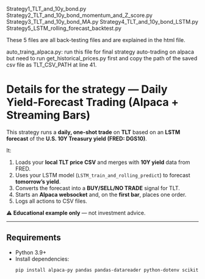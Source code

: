 Strategy1_TLT_and_10y_bond.py
Strategy2_TLT_and_10y_bond_momentum_and_Z_score.py 
Strategy3_TLT_and_10y_bond_MA.py
Strategy4_TLT_and_10y_bond_LSTM.py
Strategy5_LSTM_rolling_forecast_backtest.py

These 5 files are all back-testing files and are explained in the html file.


auto_traing_alpaca.py: run this file for final strategy auto-trading on alpaca 
but need to run get_historical_prices.py first and copy the path of the saved csv file as TLT_CSV_PATH at line 41.


# Details for the strategy — Daily Yield-Forecast Trading (Alpaca + Streaming Bars)

This strategy runs a **daily, one-shot trade** on **TLT** based on an **LSTM forecast** of the **U.S. 10Y Treasury yield (FRED: DGS10)**.

It:
1. Loads your **local TLT price CSV** and merges with **10Y yield** data from FRED.
2. Uses your LSTM model (`LSTM_train_and_rolling_predict`) to forecast **tomorrow’s yield**.
3. Converts the forecast into a **BUY/SELL/NO TRADE** signal for TLT.
4. Starts an **Alpaca websocket** and, on the **first bar**, places one order.
5. Logs all actions to CSV files.

⚠️ **Educational example only** — not investment advice.

---

## Requirements

- Python 3.9+
- Install dependencies:
  ```bash
  pip install alpaca-py pandas pandas-datareader python-dotenv scikit-learn pytz
